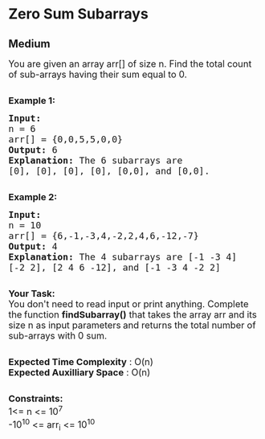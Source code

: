 # Zero Sum Subarrays
## Medium 
<div class="problem-statement" style="user-select: auto;">
                <p style="user-select: auto;"></p><p style="user-select: auto;"><span style="font-size: 18px; user-select: auto;">You are given an array arr[] of size n. Find&nbsp;the total count of sub-arrays having their sum equal to 0.</span></p>

<p style="user-select: auto;"><br style="user-select: auto;">
<span style="font-size: 18px; user-select: auto;"><strong style="user-select: auto;">Example 1:</strong></span></p>

<pre style="user-select: auto;"><span style="font-size: 18px; user-select: auto;"><strong style="user-select: auto;">Input:
</strong>n = 6
arr[] = {0,0,5,5,0,0}
<strong style="user-select: auto;">Output: </strong>6<strong style="user-select: auto;">
Explanation: </strong>The 6 subarrays are 
[0], [0], [0], [0], [0,0], and [0,0].</span></pre>

<p style="user-select: auto;"><br style="user-select: auto;">
<span style="font-size: 18px; user-select: auto;"><strong style="user-select: auto;">Example 2:</strong></span></p>

<pre style="user-select: auto;"><span style="font-size: 18px; user-select: auto;"><strong style="user-select: auto;">Input:
</strong>n = 10
arr[] = {6,-1,-3,4,-2,2,4,6,-12,-7}
<strong style="user-select: auto;">Output: </strong>4<strong style="user-select: auto;">
Explanation: </strong>The 4 subarrays are [-1&nbsp;-3&nbsp;4]
[-2&nbsp;2], [2&nbsp;4&nbsp;6&nbsp;-12], and [-1&nbsp;-3&nbsp;4&nbsp;-2&nbsp;2]</span>
</pre>

<p style="user-select: auto;"><br style="user-select: auto;">
<span style="font-size: 18px; user-select: auto;"><strong style="user-select: auto;">Your Task:</strong><br style="user-select: auto;">
You don't need to read input or print anything.&nbsp;Complete the<strong style="user-select: auto;"> </strong>function <strong style="user-select: auto;">findSubarray()</strong>&nbsp;that takes the&nbsp;array arr&nbsp;and its size n&nbsp;as input parameters<strong style="user-select: auto;">&nbsp;</strong>and returns the total number of sub-arrays with 0 sum.&nbsp;</span><br style="user-select: auto;">
&nbsp;</p>

<p style="user-select: auto;"><span style="font-size: 18px; user-select: auto;"><strong style="user-select: auto;">Expected Time Complexity</strong> : O(n)<br style="user-select: auto;">
<strong style="user-select: auto;">Expected Auxilliary Space</strong> : O(n)</span><br style="user-select: auto;">
&nbsp;</p>

<p style="user-select: auto;"><span style="font-size: 18px; user-select: auto;"><strong style="user-select: auto;">Constraints: &nbsp; &nbsp;</strong><br style="user-select: auto;">
1&lt;= n &lt;= 10<sup style="user-select: auto;">7</sup><br style="user-select: auto;">
-10<sup style="user-select: auto;">10</sup> &lt;= arr<sub style="user-select: auto;">i</sub> &lt;= 10<sup style="user-select: auto;">10</sup></span></p>

<p style="user-select: auto;">&nbsp;</p>
 <p style="user-select: auto;"></p>
            </div>